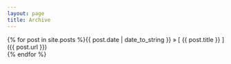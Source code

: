 ```yaml
---
layout: page
title: Archive
---
```


{% for post in site.posts %}{{ post.date | date_to_string }} &raquo; [ {{ post.title }} ]({{ post.url }})  
{% endfor %}